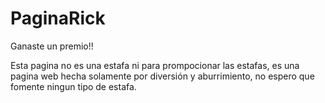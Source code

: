 # PaginaRick
Ganaste un premio!!

Esta pagina no es una estafa ni para prompocionar las estafas, es una pagina web hecha solamente por diversión y aburrimiento, no espero que fomente ningun tipo de estafa.
